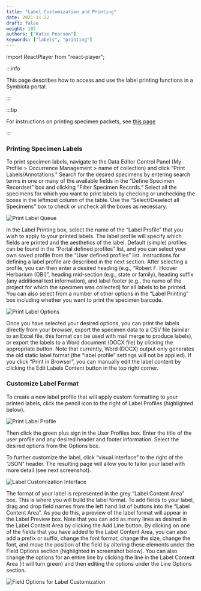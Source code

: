 ```yaml
---
title: "Label Customization and Printing"
date: 2021-11-22
draft: false
weight: 105
authors: ["Katie Pearson"]
keywords: ["labels", "printing"]
---
```


import ReactPlayer from "react-player";

:::info

This page describes how to access and use the label printing functions in a Symbiota portal.

:::

:::tip

For instructions on printing specimen packets, see [this page](/Editor_Guide/Label_Customization/specimen_packet_printing)

:::

<ReactPlayer
  playing={false}
  controls
  url="http://www.youtube.com/watch?v=ult9QAWax9I"
/>

### Printing Specimen Labels

To print specimen labels, navigate to the Data Editor Control Panel (My Profile > Occurrence Management > name of collection) and click “Print Labels/Annotations.” Search for the desired specimens by entering search terms in one or many of the available fields in the “Define Specimen Recordset” box and clicking “Filter Specimen Records.” Select all the specimens for which you want to print labels by checking or unchecking the boxes in the leftmost column of the table. Use the “Select/Deselect all Specimens” box to check or uncheck all the boxes as necessary.

![Print Label Queue](/img/printlabel1.png)

In the Label Printing box, select the name of the “Label Profile” that you wish to apply to your printed labels. The label profile will specify which fields are printed and the aesthetics of the label. Default (simple) profiles can be found in the “Portal defined profiles” list, and you can select your own saved profile from the “User defined profiles” list. Instructions for defining a label profile are described in the next section. After selecting a profile, you can then enter a desired heading (e.g., “Robert F. Hoover Herbarium (OBI)”, heading mid-section (e.g., state or family), heading suffix (any additional text information), and label footer (e.g., the name of the project for which the specimen was collected) for all labels to be printed. You can also select from a number of other options in the “Label Printing” box including whether you want to print the specimen barcode.

![Print Label Options](/img/printlabel2.png)

Once you have selected your desired options, you can print the labels directly from your browser, export the specimen data to a CSV file (similar to an Excel file, this format can be used with mail merge to produce labels), or export the labels to a Word document (DOCX file) by clicking the appropriate button. Note that currently, Word (DOCX) output only generates the old static label format (the “label profile” settings will not be applied). If you click “Print in Browser”, you can manually edit the label content by clicking the Edit Labels Content button in the top right corner.

### Customize Label Format

To create a new label profile that will apply custom formatting to your printed labels, click the pencil icon to the right of Label Profiles (highlighted below).

![Print Label Profile](/img/printprofile.png)

Then click the green plus sign in the User Profiles box. Enter the title of the user profile and any desired header and footer information. Select the desired options from the Options box.

To further customize the label, click “visual interface” to the right of the “JSON” header. The resulting page will allow you to tailor your label with more detail (see next screenshot).

![Label Customization Interface](/img/printcustomize.png)

The format of your label is represented in the grey “Label Content Area” box. This is where you will build the label format. To add fields to your label, drag and drop field names from the left hand list of buttons into the “Label Content Area”. As you do this, a preview of the label format will appear in the Label Preview box. Note that you can add as many lines as desired in the Label Content Area by clicking the Add Line button. By clicking on one of the fields that you have added to the Label Content Area, you can also add a prefix or suffix, change the font format, change the size, change the font, and move the position of the field by altering these elements under the Field Options section (highlighted in screenshot below). You can also change the options for an entire line by clicking the line in the Label Content Area (it will turn green) and then editing the options under the Line Options section.

![Field Options for Label Customization](/img/printfieldoptions.png)

